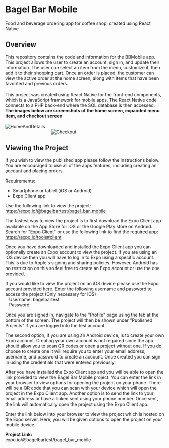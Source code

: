 # Bagel Bar Mobile
Food and beverage ordering app for coffee shop, created using React Native<br/>
## Overview
This repository contains the code and information for the BBMobile app. This project allows the user to create an account, sign in, and update their information. The user can select an item from the menu, customize it, then add it to their shopping cart. Once an order is placed, the customer can view the active order at the home screen, along with items that have been favorited and previous orders.<br/>
<br/>
This project was created using React Native for the front-end components, which is a JavaScript framework for mobile apps. The React Native code connects to a PHP back-end where the SQL database is then accessed.<br/>
**The images below are screenshots of the home screen, expanded menu item, and checkout screen**<br/>
<br/>
![HomeAndDetails](https://johndan2354.github.io/BBMobileImages/HomeAndDetails.PNG)<br/>
&nbsp; &nbsp; &nbsp; &nbsp; &nbsp; &nbsp; &nbsp; &nbsp; &nbsp; &nbsp; &nbsp; &nbsp; &nbsp; &nbsp; &nbsp; &nbsp; &nbsp; &nbsp; &nbsp;![Checkout](https://johndan2354.github.io/BBMobileImages/CheckoutBack.PNG)
## Viewing the Project
If you wish to view the published app please follow the instructions below.
You are encouraged to use all of the apps features, including creating an account and placing orders.

Requirements:
 - Smartphone or tablet (iOS or Android)
 - Expo Client app
 
Use the following link to view the project:<br>https://expo.io/@bagelbartest/bagel_bar_mobile
 
The fastest way to view the project is to first download the Expo Client app available on the App Store for iOS or the Google Play store on Android. Search for "Expo Client" or use the following link to find the required app: https://expo.io/tools#client

Once you have downloaded and installed the Expo Client app you can optionally create an Expo account to view the project. If you are using an iOS device then you will have to log in to Expo using a specific account. This is due to Apple's signing and sharing policies. However, Android has no restriction on this so feel free to create an Expo account or use the one provided.

If you would like to view the project on an iOS device please use the Expo account provided here.
Enter the following username and password to access the project (Only necessary for iOS)<br/>
&nbsp; &nbsp;Username: bagelbartest<br/>
&nbsp; &nbsp;Password:

Once you are signed in, navigate to the "Profile" page using the tab at the bottom of the screen. The project will then be shown under "Published Projects" if you are logged into the test account.

The second option, if you are using an Android device, is to create your own Expo account. Creating your own account is not required
since the app should allow you to scan QR codes or open a project without one. If you do choose to create one it will require you to
enter your email address, username, and password to create an account. Once created you can sign in using the credentials that were
entered previously.

After you have installed the Expo Client app and you will be able to open the link provided to view the Bagel Bar Mobile project.
You can enter the link in your browser to view options for opening the project on your phone. There will be a QR code that you can
scan with your device which will open the project in the Expo Client app. Another option is to send the link to your email address
or have a linked sent using your phone number. Once sent, the link will automatically open the project using the Expo Client app.

Enter the link below into your browser to view the project which is hosted on the Expo server. Here, you will be given options to open the project on your mobile device.

**Project Link:**<br/>
expo.io/@bagelbartest/bagel_bar_mobile
